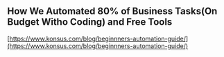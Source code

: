 ## How We Automated 80% of Business Tasks(On Budget Witho Coding) and Free Tools
  
  [https://www.konsus.com/blog/beginnners-automation-guide/](https://www.konsus.com/blog/beginnners-automation-guide/)